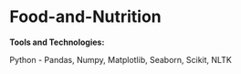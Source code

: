 # Food-and-Nutrition

**Tools and Technologies:**

Python - Pandas, Numpy, Matplotlib, Seaborn, Scikit, NLTK

